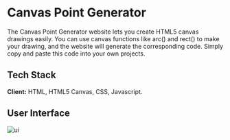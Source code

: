 
# Canvas Point Generator 

The Canvas Point Generator website lets you create HTML5 canvas drawings easily. You can use canvas functions like arc() and rect() to make your drawing, and the website will generate the corresponding code. Simply copy and paste this code into your own projects.

## Tech Stack

**Client:** HTML, HTML5 Canvas, CSS, Javascript. 
 
## User Interface
![ui](https://github.com/Rakshii-S/Canvas-Point-Generator/assets/128218700/65062f8b-b7e2-45ae-9b53-7b8a1ad80b9e)

